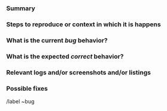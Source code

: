 
### Summary

<!-- Summarize the bug encountered concisely) --> 

### Steps to reproduce or context in which it is happens

<!--(How one can reproduce the issue - this is very important)--> 

### What is the current *bug* behavior?

<!--(What actually happens)-->

### What is the expected *correct* behavior?

<!--(What you should see instead)-->

### Relevant logs and/or screenshots and/or listings

<!--(Paste any relevant logs - please use code blocks (```) to format console output,-->
<!--logs, and code as it's very hard to read otherwise.)-->

### Possible fixes

<!--(If you can, link to the line of code that might be responsible for the problem)-->

/label ~bug
